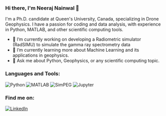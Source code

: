 ### Hi there, I'm Neeraj Nainwal 👋

I'm a Ph.D. candidate at Queen's University, Canada, specializing in Drone Geophysics. I have a passion for coding and data analysis, with experience in Python, MATLAB, and other scientific computing tools.

- 🔭 I’m currently working on developing a Radiometric simulator (RadSIMU) to simulate the gamma ray spectrometry data
- 🌱 I’m currently learning more about Machine Learning and its applications in geophysics.
- 💬 Ask me about Python, Geophysics, or any scientific computing topic.

### Languages and Tools:
![Python](https://img.shields.io/badge/-Python-3776AB?style=flat-square&logo=python&logoColor=white)
![MATLAB](https://img.shields.io/badge/-MATLAB-0076A8?style=flat-square&logo=mathworks&logoColor=white)
![SimPEG](https://img.shields.io/badge/-SimPEG-00599C?style=flat-square&logo=simpeg)
![Jupyter](https://img.shields.io/badge/-Jupyter-F37626?style=flat-square&logo=Jupyter&logoColor=white)

### Find me on:
[![LinkedIn](https://img.shields.io/badge/-LinkedIn-0077B5?style=flat-square&logo=LinkedIn&logoColor=white)](https://www.linkedin.com/in/neerajn07/)
